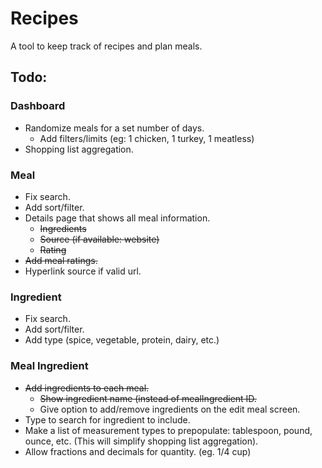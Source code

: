 # Recipes

A tool to keep track of recipes and plan meals.

## Todo:

### Dashboard
- Randomize meals for a set number of days.
  - Add filters/limits (eg: 1 chicken, 1 turkey, 1 meatless)
- Shopping list aggregation.

### Meal
- Fix search.
- Add sort/filter.
- Details page that shows all meal information.
  - ~~Ingredients~~
  - ~~Source (if available: website)~~
  - ~~Rating~~
- ~~Add meal ratings.~~
- Hyperlink source if valid url.

### Ingredient
- Fix search.
- Add sort/filter.
- Add type (spice, vegetable, protein, dairy, etc.)

### Meal Ingredient
- ~~Add ingredients to each meal.~~
  - ~~Show ingredient name (instead of mealIngredient ID.~~
  - Give option to add/remove ingredients on the edit meal screen.
- Type to search for ingredient to include.
- Make a list of measurement types to prepopulate: tablespoon, pound, ounce, etc. (This will simplify shopping list aggregation).
- Allow fractions and decimals for quantity. (eg. 1/4 cup)

